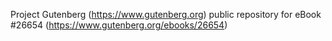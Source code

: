 Project Gutenberg (https://www.gutenberg.org) public repository for eBook #26654 (https://www.gutenberg.org/ebooks/26654)
